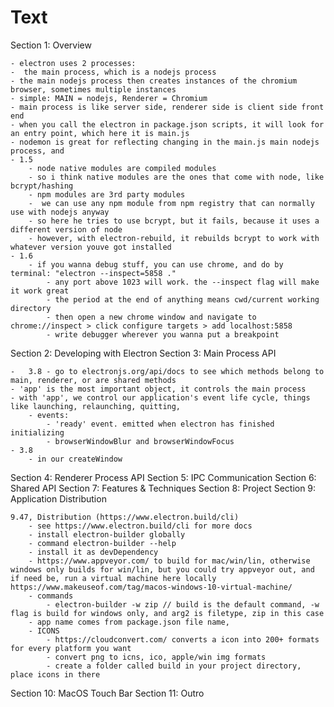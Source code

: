 # Text

Section 1: Overview

    - electron uses 2 processes:
    -  the main process, which is a nodejs process
    - the main nodejs process then creates instances of the chromium browser, sometimes multiple instances
    - simple: MAIN = nodejs, Renderer = Chromium
    - main process is like server side, renderer side is client side front end
    - when you call the electron in package.json scripts, it will look for an entry point, which here it is main.js
    - nodemon is great for reflecting changing in the main.js main nodejs process, and
    - 1.5
        - node native modules are compiled modules
        - so i think native modules are the ones that come with node, like bcrypt/hashing
        - npm modules are 3rd party modules
        -  we can use any npm module from npm registry that can normally use with nodejs anyway
        - so here he tries to use bcrypt, but it fails, because it uses a different version of node
        - however, with electron-rebuild, it rebuilds bcrypt to work with whatever version youve got installed
    - 1.6
        - if you wanna debug stuff, you can use chrome, and do by terminal: "electron --inspect=5858 ."
            - any port above 1023 will work. the --inspect flag will make it work great
            - the period at the end of anything means cwd/current working directory
            - then open a new chrome window and navigate to chrome://inspect > click configure targets > add localhost:5858
            - write debugger wherever you wanna put a breakpoint

Section 2: Developing with Electron
Section 3: Main Process API

    -   3.8 - go to electronjs.org/api/docs to see which methods belong to main, renderer, or are shared methods
    - 'app' is the most important object, it controls the main process
    - with 'app', we control our application's event life cycle, things like launching, relaunching, quitting,
        - events:
            - 'ready' event. emitted when electron has finished initializing
            - browserWindowBlur and browserWindowFocus
    - 3.8
        - in our createWindow

Section 4: Renderer Process API
Section 5: IPC Communication
Section 6: Shared API
Section 7: Features & Techniques
Section 8: Project
Section 9: Application Distribution

    9.47, Distribution (https://www.electron.build/cli)
        - see https://www.electron.build/cli for more docs
        - install electron-builder globally
        - command electron-builder --help
        - install it as devDependency
        - https://www.appveyor.com/ to build for mac/win/lin, otherwise windows only builds for win/lin, but you could try appveyor out, and if need be, run a virtual machine here locally https://www.makeuseof.com/tag/macos-windows-10-virtual-machine/
        - commands
            - electron-builder -w zip // build is the default command, -w flag is build for windows only, and arg2 is filetype, zip in this case
        - app name comes from package.json file name,
        - ICONS
            - https://cloudconvert.com/ converts a icon into 200+ formats for every platform you want
            - convert png to icns, ico, apple/win img formats
            - create a folder called build in your project directory, place icons in there

Section 10: MacOS Touch Bar
Section 11: Outro
